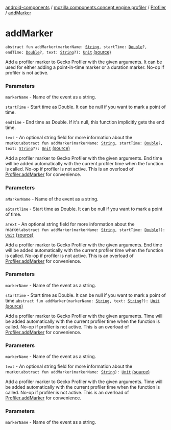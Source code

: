 [android-components](../../index.md) / [mozilla.components.concept.engine.profiler](../index.md) / [Profiler](index.md) / [addMarker](./add-marker.md)

# addMarker

`abstract fun addMarker(markerName: `[`String`](https://kotlinlang.org/api/latest/jvm/stdlib/kotlin/-string/index.html)`, startTime: `[`Double`](https://kotlinlang.org/api/latest/jvm/stdlib/kotlin/-double/index.html)`?, endTime: `[`Double`](https://kotlinlang.org/api/latest/jvm/stdlib/kotlin/-double/index.html)`?, text: `[`String`](https://kotlinlang.org/api/latest/jvm/stdlib/kotlin/-string/index.html)`?): `[`Unit`](https://kotlinlang.org/api/latest/jvm/stdlib/kotlin/-unit/index.html) [(source)](https://github.com/mozilla-mobile/android-components/blob/master/components/concept/engine/src/main/java/mozilla/components/concept/engine/profiler/Profiler.kt#L90)

Add a profiler marker to Gecko Profiler with the given arguments.
It can be used for either adding a point-in-time marker or a duration marker.
No-op if profiler is not active.

### Parameters

`markerName` - Name of the event as a string.

`startTime` - Start time as Double. It can be null if you want to mark a point of time.

`endTime` - End time as Double. If it's null, this function implicitly gets the end time.

`text` - An optional string field for more information about the marker.`abstract fun addMarker(markerName: `[`String`](https://kotlinlang.org/api/latest/jvm/stdlib/kotlin/-string/index.html)`, startTime: `[`Double`](https://kotlinlang.org/api/latest/jvm/stdlib/kotlin/-double/index.html)`?, text: `[`String`](https://kotlinlang.org/api/latest/jvm/stdlib/kotlin/-string/index.html)`?): `[`Unit`](https://kotlinlang.org/api/latest/jvm/stdlib/kotlin/-unit/index.html) [(source)](https://github.com/mozilla-mobile/android-components/blob/master/components/concept/engine/src/main/java/mozilla/components/concept/engine/profiler/Profiler.kt#L102)

Add a profiler marker to Gecko Profiler with the given arguments.
End time will be added automatically with the current profiler time when the function is called.
No-op if profiler is not active.
This is an overload of [Profiler.addMarker](./add-marker.md) for convenience.

### Parameters

`aMarkerName` - Name of the event as a string.

`aStartTime` - Start time as Double. It can be null if you want to mark a point of time.

`aText` - An optional string field for more information about the marker.`abstract fun addMarker(markerName: `[`String`](https://kotlinlang.org/api/latest/jvm/stdlib/kotlin/-string/index.html)`, startTime: `[`Double`](https://kotlinlang.org/api/latest/jvm/stdlib/kotlin/-double/index.html)`?): `[`Unit`](https://kotlinlang.org/api/latest/jvm/stdlib/kotlin/-unit/index.html) [(source)](https://github.com/mozilla-mobile/android-components/blob/master/components/concept/engine/src/main/java/mozilla/components/concept/engine/profiler/Profiler.kt#L113)

Add a profiler marker to Gecko Profiler with the given arguments.
End time will be added automatically with the current profiler time when the function is called.
No-op if profiler is not active.
This is an overload of [Profiler.addMarker](./add-marker.md) for convenience.

### Parameters

`markerName` - Name of the event as a string.

`startTime` - Start time as Double. It can be null if you want to mark a point of time.`abstract fun addMarker(markerName: `[`String`](https://kotlinlang.org/api/latest/jvm/stdlib/kotlin/-string/index.html)`, text: `[`String`](https://kotlinlang.org/api/latest/jvm/stdlib/kotlin/-string/index.html)`?): `[`Unit`](https://kotlinlang.org/api/latest/jvm/stdlib/kotlin/-unit/index.html) [(source)](https://github.com/mozilla-mobile/android-components/blob/master/components/concept/engine/src/main/java/mozilla/components/concept/engine/profiler/Profiler.kt#L124)

Add a profiler marker to Gecko Profiler with the given arguments.
Time will be added automatically with the current profiler time when the function is called.
No-op if profiler is not active.
This is an overload of [Profiler.addMarker](./add-marker.md) for convenience.

### Parameters

`markerName` - Name of the event as a string.

`text` - An optional string field for more information about the marker.`abstract fun addMarker(markerName: `[`String`](https://kotlinlang.org/api/latest/jvm/stdlib/kotlin/-string/index.html)`): `[`Unit`](https://kotlinlang.org/api/latest/jvm/stdlib/kotlin/-unit/index.html) [(source)](https://github.com/mozilla-mobile/android-components/blob/master/components/concept/engine/src/main/java/mozilla/components/concept/engine/profiler/Profiler.kt#L134)

Add a profiler marker to Gecko Profiler with the given arguments.
Time will be added automatically with the current profiler time when the function is called.
No-op if profiler is not active.
This is an overload of [Profiler.addMarker](./add-marker.md) for convenience.

### Parameters

`markerName` - Name of the event as a string.